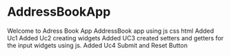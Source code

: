 # AddressBookApp
Welcome to Adress Book App
AddressBook app using js css html
Added Uc1
Added Uc2 creating widgets
Added UC3 created setters and getters for the input widgets using js.
Added Uc4 Submit and Reset Button
